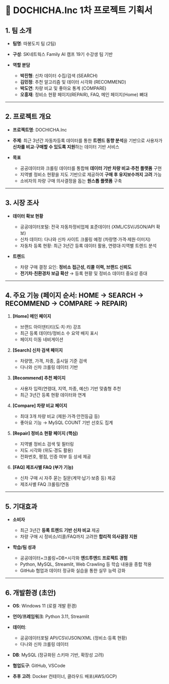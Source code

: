 # 🚗 DOCHICHA.Inc 1차 프로젝트 기획서

## 1. 팀 소개

* **팀명**: 따봉도치 팀 (2팀)
* **구성**: SK네트웍스 Family AI 캠프 19기 수강생 팀 기반
* **역할 분담**


  * **박진형**: 신차 데이터 수집/검색 (SEARCH)
  * **김민정**: 추천 알고리즘 및 데이터 시각화 (RECOMMEND)
  * **박도연**: 차량 비교 및 좋아요 통계 (COMPARE)
  * **오흥재**: 정비소 현황 페이지(REPAIR), FAQ, 메인 페이지(Home) 뼈대
---

## 2. 프로젝트 개요

* **프로젝트명**: DOCHICHA.Inc
* **주제**: 최근 3년간 자동차등록 데이터를 통한 **트렌드 동향 분석**을 기반으로
  사용자가 **신차를 비교·구매할 수 있도록 지원**하는 데이터 기반 서비스
* **목표**

  * 공공데이터와 크롤링 데이터를 통합해 **데이터 기반 차량 비교·추천 플랫폼** 구현
  * 지역별 정비소 현황을 지도 기반으로 제공하여 **구매 후 유지보수까지 고려** 가능
  * 소비자의 차량 구매 의사결정을 돕는 **원스톱 플랫폼** 구축

---

## 3. 시장 조사

* **데이터 확보 현황**

  * 공공데이터포털: 전국 자동차정비업체 표준데이터 (XML/CSV/JSON/API 확보)
  * 신차 데이터: 다나와 신차 사이트 크롤링 예정 (차량명·가격·제원·이미지)
  * 자동차 등록 현황: 최근 3년간 등록 데이터 활용, 연령대·지역별 트렌드 분석
* **트렌드**

  * 차량 구매 결정 요인: **정비소 접근성, 리콜 이력, 브랜드 신뢰도**
  * **전기차·친환경차 보급 확산** → 등록 현황 및 정비소 데이터 중요성 증대

---

## 4. 주요 기능 (페이지 순서: HOME → SEARCH → RECOMMEND → COMPARE → REPAIR)

1. **\[Home] 메인 페이지**

   * 브랜드 아이덴티티(도·치·카) 강조
   * 최근 등록 데이터/정비소 수 요약 배지 표시
   * 페이지 이동 네비게이션

2. **\[Search] 신차 검색 페이지**

   * 차량명, 가격, 차종, 출시일 기준 검색
   * 다나와 신차 크롤링 데이터 기반

3. **\[Recommend] 추천 페이지**

   * 사용자 입력(연령대, 지역, 차종, 예산) 기반 맞춤형 추천
   * 최근 3년간 등록 현황 데이터와 연계

4. **\[Compare] 차량 비교 페이지**

   * 최대 3개 차량 비교 (제원·가격·안전등급 등)
   * 좋아요 기능 → MySQL COUNT 기반 선호도 집계

5. **\[Repair] 정비소 현황 페이지 (핵심)**

   * 지역별 정비소 검색 및 필터링
   * 지도 시각화 (위도·경도 활용)
   * 전화번호, 평점, 인증 여부 등 상세 제공

6. **\[FAQ] 제조사별 FAQ (부가 기능)**

   * 신차 구매 시 자주 묻는 질문(계약·납기·보증 등) 제공
   * 제조사별 FAQ 크롤링/연동

---

## 5. 기대효과

* **소비자**

  * 최근 3년간 **등록 트렌드 기반 신차 비교** 제공
  * 차량 구매 시 정비소/리콜/FAQ까지 고려한 **합리적 의사결정 지원**
* **학습/팀 성과**

  * 공공데이터+크롤링+DB+시각화 **엔드투엔드 프로젝트 경험**
  * Python, MySQL, Streamlit, Web Crawling 등 학습 내용을 종합 적용
  * GitHub 협업과 데이터 정규화 실습을 통한 실무 능력 강화

---

## 6. 개발환경 (초안)

* **OS**: Windows 11 (로컬 개발 환경)
* **언어/프레임워크**: Python 3.11, Streamlit
* **데이터**:

  * 공공데이터포털 API/CSV/JSON/XML (정비소·등록 현황)
  * 다나와 신차 크롤링 데이터
* **DB**: MySQL (정규화된 스키마 기반, 확장성 고려)
* **협업도구**: GitHub, VSCode
* **추후 고려**: Docker 컨테이너, 클라우드 배포(AWS/GCP)
